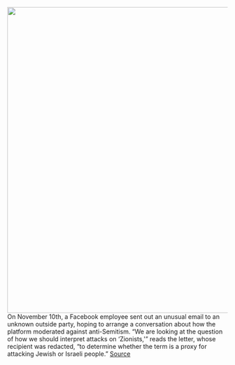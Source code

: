 <img src='https://cdn.vox-cdn.com/thumbor/2oHN2KZ5t_0xxQEcQg0dG_u9QnQ=/0x0:2040x1360/1200x800/filters:focal(857x517:1183x843)/cdn.vox-cdn.com/uploads/chorus_image/image/68747273/acastro_180828_1777_facebook_0001.0.0.jpg' width='700px' /><br/>
On November 10th, a Facebook employee sent out an unusual email to an unknown outside party, hoping to arrange a conversation about how the platform moderated against anti-Semitism. “We are looking at the question of how we should interpret attacks on ‘Zionists,'” reads the letter, whose recipient was redacted, “to determine whether the term is a proxy for attacking Jewish or Israeli people.”
<a href='https://www.theverge.com/2021/1/31/22256949/facebook-zionist-moderation-policy-hate-speech-israel'> Source <a/>